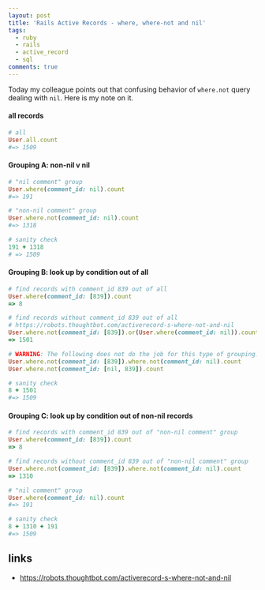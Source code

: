 ```yaml
---
layout: post
title: 'Rails Active Records - where, where-not and nil'
tags:
  - ruby
  - rails
  - active_record
  - sql
comments: true
---
```


Today my colleague points out that confusing behavior of `where.not` query dealing with `nil`.
Here is my note on it.

#### all records

```rb
# all
User.all.count
#=> 1509
```

#### Grouping A: non-nil v nil

```rb
# "nil comment" group
User.where(comment_id: nil).count
#=> 191

# "non-nil comment" group
User.where.not(comment_id: nil).count
#=> 1318
```

```rb
# sanity check
191 + 1318
# => 1509
```

#### Grouping B: look up by condition out of all

```rb
# find records with comment_id 839 out of all
User.where(comment_id: [839]).count
=> 8

# find records without comment_id 839 out of all
# https://robots.thoughtbot.com/activerecord-s-where-not-and-nil
User.where.not(comment_id: [839]).or(User.where(comment_id: nil)).count
=> 1501
```

```rb
# WARNING: The following does not do the job for this type of grouping.
User.where.not(comment_id: [839]).where.not(comment_id: nil).count
User.where.not(comment_id: [nil, 839]).count
```

```rb
# sanity check
8 + 1501
#=> 1509
```

#### Grouping C: look up by condition out of non-nil records

```rb
# find records with comment_id 839 out of "non-nil comment" group
User.where(comment_id: [839]).count
=> 8
```

```rb
# find records without comment_id 839 out of "non-nil comment" group
User.where.not(comment_id: [839]).where.not(comment_id: nil).count
=> 1310
```

```rb
# "nil comment" group
User.where(comment_id: nil).count
#=> 191
```

```rb
# sanity check
8 + 1310 + 191
#=> 1509
```

## links

- https://robots.thoughtbot.com/activerecord-s-where-not-and-nil
